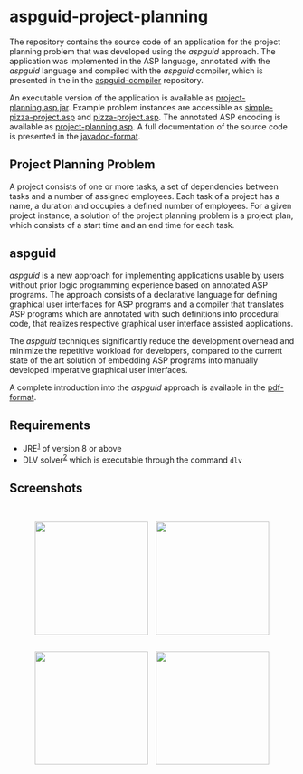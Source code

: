 # aspguid-project-planning
The repository contains the source code of an application for the project planning problem that was developed using the _aspguid_ approach.
The application was implemented in the ASP language, annotated with the _aspguid_ language and compiled with the _aspguid_ compiler, which is presented in the in the [aspguid-compiler](https://github.com/nnatter/aspguid-compiler) repository.

An executable version of the application is available as [project-planning.asp.jar](https://nnatter.github.io/aspguid-project-planning/artifact/project-planning.asp.jar).
Example problem instances are accessible as [simple-pizza-project.asp](https://raw.githubusercontent.com/nnatter/aspguid-project-planning/master/asp/simple-pizza-project.asp) and [pizza-project.asp](https://raw.githubusercontent.com/nnatter/aspguid-project-planning/master/asp/pizza-project.asp).
The annotated ASP encoding is available as [project-planning.asp](https://raw.githubusercontent.com/nnatter/aspguid-project-planning/master/asp/project-planning.asp).
A full documentation of the source code is presented in the [javadoc-format](https://nnatter.github.io/aspguid-project-planning/docs/).

## Project Planning Problem
A project consists of one or more tasks, a set of dependencies between tasks and a number of assigned employees. 
Each task of a project has a name, a duration and occupies a defined number of employees. 
For a given project instance, a solution of the project planning problem is a project plan, which consists of a start time and an end time for each task.

## aspguid
_aspguid_ is a new approach for implementing applications usable by users without prior logic programming experience based on annotated ASP programs.
The approach consists of a declarative language for defining graphical user interfaces for ASP programs 
and a compiler that translates ASP programs which are annotated with such definitions into procedural code, that realizes respective graphical user interface assisted applications.

The _aspguid_ techniques significantly reduce the development overhead and minimize the repetitive workload for developers, 
compared to the current state of the art solution of embedding ASP programs into manually developed imperative graphical user interfaces. 

A complete introduction into the _aspguid_ approach is available in the [pdf-format](https://nnatter.github.io/aspguid-compiler/docs/aspguid-thesis.pdf).

## Requirements
* JRE<sup>[1](http://www.oracle.com/technetwork/java/javase/downloads/index.html)</sup> of version 8 or above
* DLV solver<sup>[2](http://www.dlvsystem.com/dlv/)</sup> which is executable through the command `dlv`


## Screenshots
<div align="center">
<img src="https://user-images.githubusercontent.com/13310795/27508801-8d414850-58ed-11e7-947e-5425424bd63e.png" width="200" hspace="5" vspace="29">
<img src="https://user-images.githubusercontent.com/13310795/27508802-8d445d4c-58ed-11e7-81be-e837e53548e0.png" width="200" hspace="5" vspace="29">
<img src="https://user-images.githubusercontent.com/13310795/27508803-8d617fbc-58ed-11e7-873d-0f0c62002d1a.png" width="200" hspace="5">
<img src="https://user-images.githubusercontent.com/13310795/27508804-8d62a450-58ed-11e7-8509-22d377db8637.png" width="200" hspace="5">
</div>